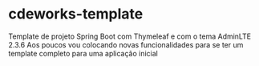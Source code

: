 # cdeworks-template

Template de projeto Spring Boot com Thymeleaf e com o tema AdminLTE 2.3.6 
Aos poucos vou colocando novas funcionalidades para se ter um template completo para uma aplicação inicial

